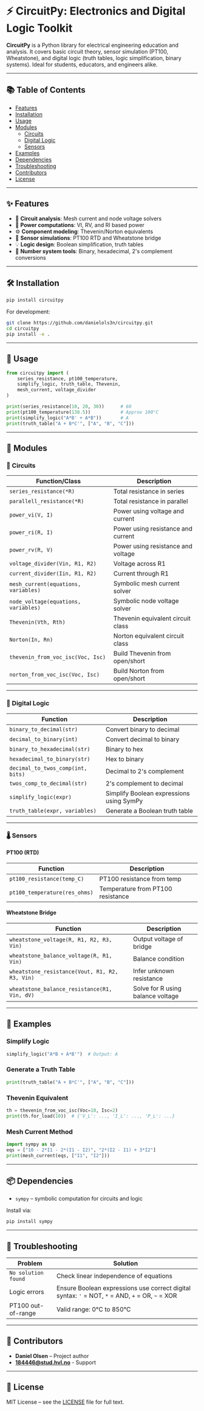# ⚡ CircuitPy: Electronics and Digital Logic Toolkit

**CircuitPy** is a Python library for electrical engineering education and analysis. It covers basic circuit theory, sensor simulation (PT100, Wheatstone), and digital logic (truth tables, logic simplification, binary systems). Ideal for students, educators, and engineers alike.

---

## 📚 Table of Contents

- [Features](#-features)
- [Installation](#-installation)
- [Usage](#-usage)
- [Modules](#-modules)
  - [Circuits](#circuits)
  - [Digital Logic](#digital-logic)
  - [Sensors](#sensors)
- [Examples](#-examples)
- [Dependencies](#-dependencies)
- [Troubleshooting](#-troubleshooting)
- [Contributors](#-contributors)
- [License](#-license)

---

## ✨ Features

- 📐 **Circuit analysis**: Mesh current and node voltage solvers
- 🔋 **Power computations**: VI, RV, and RI based power
- ⚙️ **Component modeling**: Thevenin/Norton equivalents
- 🔧 **Sensor simulations**: PT100 RTD and Wheatstone bridge
- 💡 **Logic design**: Boolean simplification, truth tables
- 🔢 **Number system tools**: Binary, hexadecimal, 2's complement conversions

---

## 🛠 Installation

```bash
pip install circuitpy
```

For development:

```bash
git clone https://github.com/danielols3n/circuitpy.git
cd circuitpy
pip install -e .
```

---

## 🚀 Usage

```python
from circuitpy import (
    series_resistance, pt100_temperature,
    simplify_logic, truth_table, Thevenin,
    mesh_current, voltage_divider
)

print(series_resistance(10, 20, 30))      # 60
print(pt100_temperature(138.5))           # Approx 100°C
print(simplify_logic("A*B' + A*B"))       # A
print(truth_table("A + B*C'", ["A", "B", "C"]))
```

---

## 🧩 Modules

### 🔌 Circuits

| Function/Class | Description |
|----------------|-------------|
| `series_resistance(*R)` | Total resistance in series |
| `parallell_resistance(*R)` | Total resistance in parallel |
| `power_vi(V, I)` | Power using voltage and current |
| `power_ri(R, I)` | Power using resistance and current |
| `power_rv(R, V)` | Power using resistance and voltage |
| `voltage_divider(Vin, R1, R2)` | Voltage across R1 |
| `current_divider(Iin, R1, R2)` | Current through R1 |
| `mesh_current(equations, variables)` | Symbolic mesh current solver |
| `node_voltage(equations, variables)` | Symbolic node voltage solver |
| `Thevenin(Vth, Rth)` | Thevenin equivalent circuit class |
| `Norton(In, Rn)` | Norton equivalent circuit class |
| `thevenin_from_voc_isc(Voc, Isc)` | Build Thevenin from open/short |
| `norton_from_voc_isc(Voc, Isc)` | Build Norton from open/short |

---

### 🧠 Digital Logic

| Function | Description |
|----------|-------------|
| `binary_to_decimal(str)` | Convert binary to decimal |
| `decimal_to_binary(int)` | Convert decimal to binary |
| `binary_to_hexadecimal(str)` | Binary to hex |
| `hexadecimal_to_binary(str)` | Hex to binary |
| `decimal_to_twos_comp(int, bits)` | Decimal to 2's complement |
| `twos_comp_to_decimal(str)` | 2's complement to decimal |
| `simplify_logic(expr)` | Simplify Boolean expressions using SymPy |
| `truth_table(expr, variables)` | Generate a Boolean truth table |

---

### 🌡️ Sensors

#### PT100 (RTD)

| Function | Description |
|----------|-------------|
| `pt100_resistance(temp_C)` | PT100 resistance from temp |
| `pt100_temperature(res_ohms)` | Temperature from PT100 resistance |

#### Wheatstone Bridge

| Function | Description |
|----------|-------------|
| `wheatstone_voltage(R, R1, R2, R3, Vin)` | Output voltage of bridge |
| `wheatstone_balance_voltage(R, R1, Vin)` | Balance condition |
| `wheatstone_resistance(Vout, R1, R2, R3, Vin)` | Infer unknown resistance |
| `wheatstone_balance_resistance(R1, Vin, dV)` | Solve for R using balance voltage |

---

## 🧪 Examples

### Simplify Logic

```python
simplify_logic("A*B + A*B'")  # Output: A
```

### Generate a Truth Table

```python
print(truth_table("A + B*C'", ["A", "B", "C"]))
```

### Thevenin Equivalent

```python
th = thevenin_from_voc_isc(Voc=10, Isc=2)
print(th.for_load(10))  # {'V_L': ..., 'I_L': ..., 'P_L': ...}
```

### Mesh Current Method

```python
import sympy as sp
eqs = ["10 - 2*I1 - 2*(I1 - I2)", "2*(I2 - I1) + 3*I2"]
print(mesh_current(eqs, ["I1", "I2"]))
```

---

## 📦 Dependencies

- `sympy` – symbolic computation for circuits and logic

Install via:

```bash
pip install sympy
```

---

## 🧯 Troubleshooting

| Problem | Solution |
|---------|----------|
| `No solution found` | Check linear independence of equations |
| Logic errors | Ensure Boolean expressions use correct digital syntax: `'` = NOT, `*` = AND, `+` = OR, `~` = XOR |
| PT100 out-of-range | Valid range: 0°C to 850°C |

---

## 👥 Contributors

- **Daniel Olsen** – Project author  
- **184446@stud.hvl.no** - Support

---

## 📄 License

MIT License – see the [LICENSE](LICENSE) file for full text.

